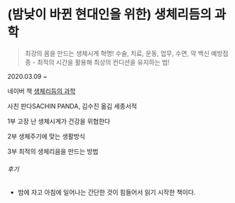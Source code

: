 # (밤낮이 바뀐 현대인을 위한) 생체리듬의 과학

> 최강의 몸을 만드는 생체시계 혁명! 수술, 치료, 운동, 업무, 수면, 약 백신 예방접종 - 최적의 시간을 활용해 최상의 컨디션을 유지하는 법!

2020.03.09 ~ 

네이버 책 [생체리듬의 과학](https://book.naver.com/bookdb/book_detail.nhn?bid=16121330) <br>

사친 판다SACHIN PANDA, 김수진 옮김 세종서적

1부 고장 난 생체시계가 건강을 위협한다

2부 생체주기에 맞는 생활방식

3부 최적의 생체리음을 만드는 방법


###### 후기
- 밤에 자고 아침에 일어나는 간단한 것이 힘들어서 읽기 시작한 책이다.
